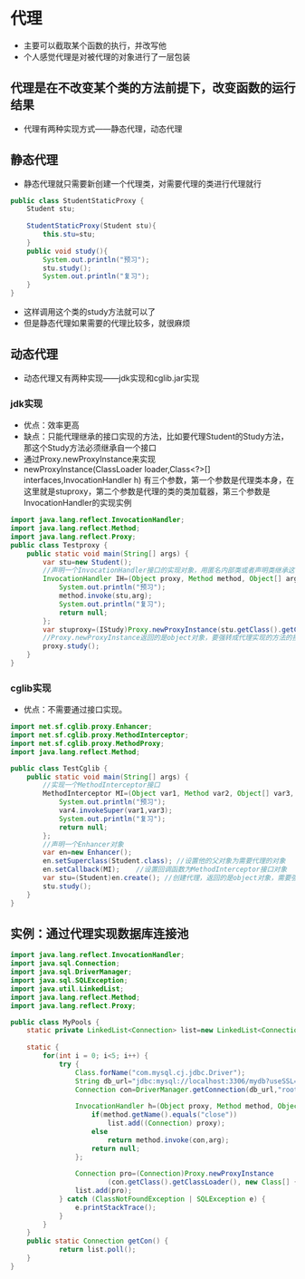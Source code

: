 # 代理
- 主要可以截取某个函数的执行，并改写他
- 个人感觉代理是对被代理的对象进行了一层包装

## 代理是在不改变某个类的方法前提下，改变函数的运行结果
- 代理有两种实现方式——静态代理，动态代理


## 静态代理
- 静态代理就只需要新创建一个代理类，对需要代理的类进行代理就行
```java
public class StudentStaticProxy {
    Student stu;
    
    StudentStaticProxy(Student stu){
        this.stu=stu;
    }
    public void study(){
        System.out.println("预习");
        stu.study();  
        System.out.println("复习");
    }
}
```
- 这样调用这个类的study方法就可以了
- 但是静态代理如果需要的代理比较多，就很麻烦

## 动态代理
- 动态代理又有两种实现——jdk实现和cglib.jar实现
### jdk实现
- 优点：效率更高
- 缺点：只能代理继承的接口实现的方法，比如要代理Student的Study方法，那这个Study方法必须继承自一个接口
- 通过Proxy.newProxyInstance来实现
- newProxyInstance(ClassLoader loader,Class<?>[] interfaces,InvocationHandler h)
有三个参数，第一个参数是代理类本身，在这里就是stuproxy，第二个参数是代理的类的类加载器，第三个参数是InvocationHandler的实现实例
```java
import java.lang.reflect.InvocationHandler;
import java.lang.reflect.Method;
import java.lang.reflect.Proxy;
public class Testproxy {
    public static void main(String[] args) {
        var stu=new Student();
        //声明一个InvocationHandler接口的实现对象，用匿名内部类或者声明类继承这个接口都可以
        InvocationHandler IH=(Object proxy, Method method, Object[] arg)->{
            System.out.println("预习");
            method.invoke(stu,arg);
            System.out.println("复习");
            return null;
        };
        var stuproxy=(IStudy)Proxy.newProxyInstance(stu.getClass().getClassLoader(),stu.getClass().getInterfaces(),IH);
        //Proxy.newProxyInstance返回的是object对象，要强转成代理实现的方法的接口对象
        proxy.study();
    }
}
```

### cglib实现
- 优点：不需要通过接口实现。
```java
import net.sf.cglib.proxy.Enhancer;
import net.sf.cglib.proxy.MethodInterceptor;
import net.sf.cglib.proxy.MethodProxy;
import java.lang.reflect.Method;

public class TestCglib {
    public static void main(String[] args) {
        //实现一个MethodInterceptor接口
        MethodInterceptor MI=(Object var1, Method var2, Object[] var3, MethodProxy var4)->{
            System.out.println("预习");
            var4.invokeSuper(var1,var3);
            System.out.println("复习");
            return null;
        };
        //声明一个Enhancer对象
        var en=new Enhancer();
        en.setSuperclass(Student.class); //设置他的父对象为需要代理的对象
        en.setCallback(MI);    //设置回调函数为MethodInterceptor接口对象
        var stu=(Student)en.create(); //创建代理，返回的是object对象，需要强转为需要代理的类型
        stu.study();
    }
}
```

## 实例：通过代理实现数据库连接池
```java
import java.lang.reflect.InvocationHandler;
import java.sql.Connection;
import java.sql.DriverManager;
import java.sql.SQLException;
import java.util.LinkedList;
import java.lang.reflect.Method;
import java.lang.reflect.Proxy;

public class MyPools {
	static private LinkedList<Connection> list=new LinkedList<Connection>();
	
	static {
		for(int i = 0; i<5; i++) {
			try {
				Class.forName("com.mysql.cj.jdbc.Driver");
				String db_url="jdbc:mysql://localhost:3306/mydb?useSSL=false&serverTimezone=UTC"; 
				Connection con=DriverManager.getConnection(db_url,"root","root");
				
				InvocationHandler h=(Object proxy, Method method, Object[] arg)->{
					if(method.getName().equals("close")) 
						list.add((Connection) proxy);
					else
						return method.invoke(con,arg);
					return null;	
				};
				
				Connection pro=(Connection)Proxy.newProxyInstance
						(con.getClass().getClassLoader(), new Class[] {Connection.class}, h);
				list.add(pro);
			} catch (ClassNotFoundException | SQLException e) {
				e.printStackTrace();
			}
		}
	}
	public static Connection getCon() {
			return list.poll();	
	}
}
```

